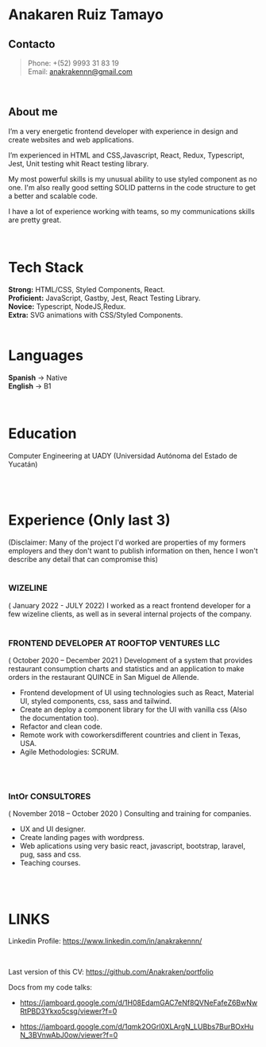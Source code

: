 # **Anakaren Ruiz Tamayo**


## Contacto
> Phone: +(52) 9993 31 83 19 <br>
> Email: anakrakennn@gmail.com

<br>

## About me

I’m a very energetic  frontend developer with experience in design and create websites and web applications. 

I’m experienced in HTML and CSS,Javascript, React, Redux, Typescript, Jest, Unit testing whit React testing library.

My most powerful skills is my unusual ability to use styled component as no one. I'm also really good setting SOLID patterns in the code structure to get a better and scalable code.

I have a lot of experience working with teams, so my communications skills are pretty great.

<br>

# Tech Stack

**Strong:** HTML/CSS, Styled Components, React.
<br>
**Proficient:** JavaScript, Gastby, Jest, React Testing Library.
<br>
**Novice:** Typescript, NodeJS,Redux.
<br> 
**Extra:** SVG animations with CSS/Styled Components.
<br>
<br>

# Languages

__Spanish__ -> Native
<br>
__English__ -> B1


<br>

# Education
Computer Engineering at UADY (Universidad Autónoma del Estado de
Yucatán)

<br><br>

# Experience (Only last 3)

(Disclaimer: Many of the project I'd worked are properties of my formers employers and they don't want to publish information on then, hence I won't describe any detail that can compromise this)
<br>
<br>
### WIZELINE
( January 2022 - JULY 2022)
I worked as a react frontend developer for a few wizeline clients, as well as in several internal projects of the company.
<br>
<br>

### FRONTEND DEVELOPER AT ROOFTOP VENTURES LLC
( October 2020 – December 2021 )
Development of a system that provides restaurant consumption charts and statistics and an
application to make orders in the restaurant QUINCE in San Miguel de Allende.
- Frontend development of UI using technologies such as React, Material UI, styled
components, css, sass and tailwind.
- Create an deploy a component library for the UI with vanilla css (Also the documentation too).
- Refactor and clean code.
- Remote work with coworkersdifferent countries and client in Texas, USA.
- Agile Methodologies: SCRUM.
<br>
<br>

### IntOr CONSULTORES
( November 2018 – October 2020 )
Consulting and training for companies.
- UX and UI designer.
- Create landing pages with wordpress.
- Web aplications using very basic react, javascript, bootstrap, laravel, pug, sass and css.
- Teaching courses.

<br>
<br>

# LINKS

Linkedin Profile: https://www.linkedin.com/in/anakrakennn/

<br>

Last version of this CV: https://github.com/Anakraken/portfolio

Docs from my code talks:
- https://jamboard.google.com/d/1H08EdamGAC7eNf8QVNeFafeZ6BwNwRtPBD3Ykxo5csg/viewer?f=0

- https://jamboard.google.com/d/1qmk2OGrl0XLArgN_LUBbs7BurBOxHuN_3BVnwAbJ0ow/viewer?f=0
